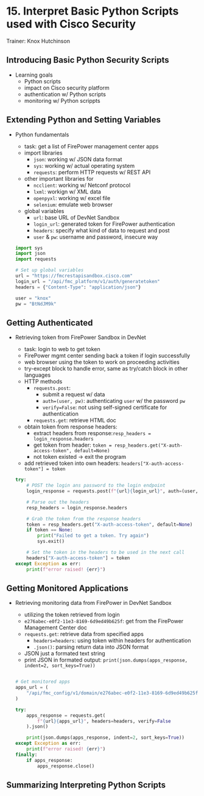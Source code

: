 # 15. Interpret Basic Python Scripts used with Cisco Security

Trainer: Knox Hutchinson


## Introducing Basic Python Security Scripts

- Learning goals
  - Python scripts
  - impact on Cisco security platform
  - authentication w/ Python scripts
  - monitoring w/ Python scrippts



## Extending Python and Setting Variables

- Python fundamentals
  - task: get a list of FirePower management center apps
  - import libraries
    - `json`: working w/ JSON data format
    - `sys`: working w/ actual operating system
    - `requests`: perform HTTP requests w/ REST API
  - other important libraries for 
    - `ncclient`: working w/ Netconf protocol
    - `lxml`: workign w/ XML data
    - `openpyxl`: working w/ excel file
    - `selenium`: emulate web browser
  - global variables
    - `url`: base URL of DevNet Sandbox
    - `login_url`: generated token for FirePower authentication
    - `headers`: specify what kind of data to request and post
    - `user` & `pw`: username and password, insecure way

  ```python
  import sys
  import json
  import requests

  # Set up global variables
  url = "https://fmcrestapisandbox.cisco.com"
  login_url = "/api/fmc_platform/v1/auth/generatetoken"
  headers = {"Content-Type": "application/json"}

  user = "knox"
  pw = "BtNdJM9k"
  ```


## Getting Authenticated

- Retrieving token from FirePower Sandbox in DevNet
  - task: login to web to get token
  - FirePower mgmt center sending back a token if login successfully
  - web browser using the token to work on proceeding activities
  - try-except block to handle error, same as try/catch block in other languages
  - HTTP methods
    - `requests.post`:
      - submit a request w/ data
      - `auth=(user, pw)`: authenticating `user` w/ the password `pw`
      - `verify=False`: not using self-signed certificate for authentication
    - `requests.get`: retrieve HTML doc
  - obtain token from response headers:
    - extract headers from response:`resp_headers = login_response.headers`
    - get token from header: `token = resp_headers.get("X-auth-access-token", default=None)`
    - not token existed $\to$ exit the program
  - add retrieved token into own headers: `headers["X-auth-access-token"] = token`


  ```python
  try:
      # POST the login ans password to the login endpoint
      login_response = requests.post(f"{url}{login_url}", auth=(user, pw), verify=False)

      # Parse out the headers
      resp_headers = login_response.headers

      # Grab the token from the response headers
      token = resp_headers.get("X-auth-access-token", default=None)
      if token == None:
          print("Failed to get a token. Try again")
          sys.exit()

      # Set the token in the headers to be used in the next call
      headers["X-auth-access-token"] = token
  except Exception as err:
      print(f"error raised! {err}")
  ```


## Getting Monitored Applications

- Retrieving monitoring data from FirePower in DevNet Sandbox
  - utilizing the token retrieved from login
  - `e276abec-e0f2-11e3-8169-6d9ed49b625f`: get from the FirePower Management Center doc
  - `requests.get`: retrieve data from specified apps
    - `headers=headers`: using token within headers for authentication
    - `.json()`: parsing return data into JSON format
  - JSON just a formated text string
  - print JSON in formated output: `print(json.dumps(apps_response, indent=2, sort_keys=True))`

  ```python

  # Get monitored apps
  apps_url = (
      "/api/fmc_config/v1/domain/e276abec-e0f2-11e3-8169-6d9ed49b625f/object/applications"
  )

  try:
      apps_response = requests.get(
          f"{url}{apps_url}", headers=headers, verify=False
      ).json()

      print(json.dumps(apps_response, indent=2, sort_keys=True))
  except Exception as err:
      print(f"error raised! {err}")
  finally:
      if apps_response:
          apps_response.close()
  ```


## Summarizing Interpreting Python Scripts


